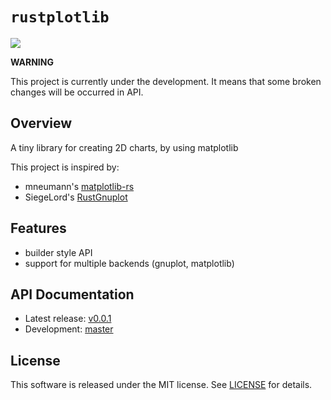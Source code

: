 # `rustplotlib`
[![](http://meritbadge.herokuapp.com/rustplotlib)](https://crates.io/crates/rustplotlib)

__WARNING__

This project is currently under the development.
It means that some broken changes will be occurred in API.

## Overview
A tiny library for creating 2D charts, by using matplotlib

This project is inspired by:
* mneumann's [matplotlib-rs](https://github.com/mneumann/matplotlib-rs)
* SiegeLord's [RustGnuplot](https://github.com/SiegeLord/RustGnuplot)

## Features
* builder style API
* support for multiple backends (gnuplot, matplotlib)

## API Documentation
* Latest release: [v0.0.1](https://docs.rs/rustplotlib/0.0.1/rustplotlib/)
* Development: [master](https://ubnt-intrepid.github.io/rustplotlib/)

## License
This software is released under the MIT license.
See [LICENSE](LICENSE) for details.